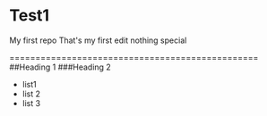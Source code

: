 # Test1
My first repo
That's my first edit
nothing special

================================================
##Heading 1
###Heading 2
* list1
* list 2
* list 3
